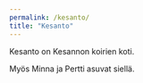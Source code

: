 ```yaml
---
permalink: /kesanto/
title: "Kesanto"
---
```


Kesanto on Kesannon koirien koti.

Myös Minna ja Pertti asuvat siellä.
